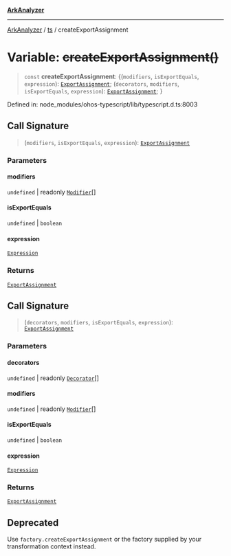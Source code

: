 [**ArkAnalyzer**](../../../../README.md)

***

[ArkAnalyzer](../../../../globals.md) / [ts](../README.md) / createExportAssignment

# Variable: ~~createExportAssignment()~~

> `const` **createExportAssignment**: \{(`modifiers`, `isExportEquals`, `expression`): [`ExportAssignment`](../interfaces/ExportAssignment.md); (`decorators`, `modifiers`, `isExportEquals`, `expression`): [`ExportAssignment`](../interfaces/ExportAssignment.md); \}

Defined in: node\_modules/ohos-typescript/lib/typescript.d.ts:8003

## Call Signature

> (`modifiers`, `isExportEquals`, `expression`): [`ExportAssignment`](../interfaces/ExportAssignment.md)

### Parameters

#### modifiers

`undefined` | readonly [`Modifier`](../type-aliases/Modifier.md)[]

#### isExportEquals

`undefined` | `boolean`

#### expression

[`Expression`](../interfaces/Expression.md)

### Returns

[`ExportAssignment`](../interfaces/ExportAssignment.md)

## Call Signature

> (`decorators`, `modifiers`, `isExportEquals`, `expression`): [`ExportAssignment`](../interfaces/ExportAssignment.md)

### Parameters

#### decorators

`undefined` | readonly [`Decorator`](../interfaces/Decorator.md)[]

#### modifiers

`undefined` | readonly [`Modifier`](../type-aliases/Modifier.md)[]

#### isExportEquals

`undefined` | `boolean`

#### expression

[`Expression`](../interfaces/Expression.md)

### Returns

[`ExportAssignment`](../interfaces/ExportAssignment.md)

## Deprecated

Use `factory.createExportAssignment` or the factory supplied by your transformation context instead.
